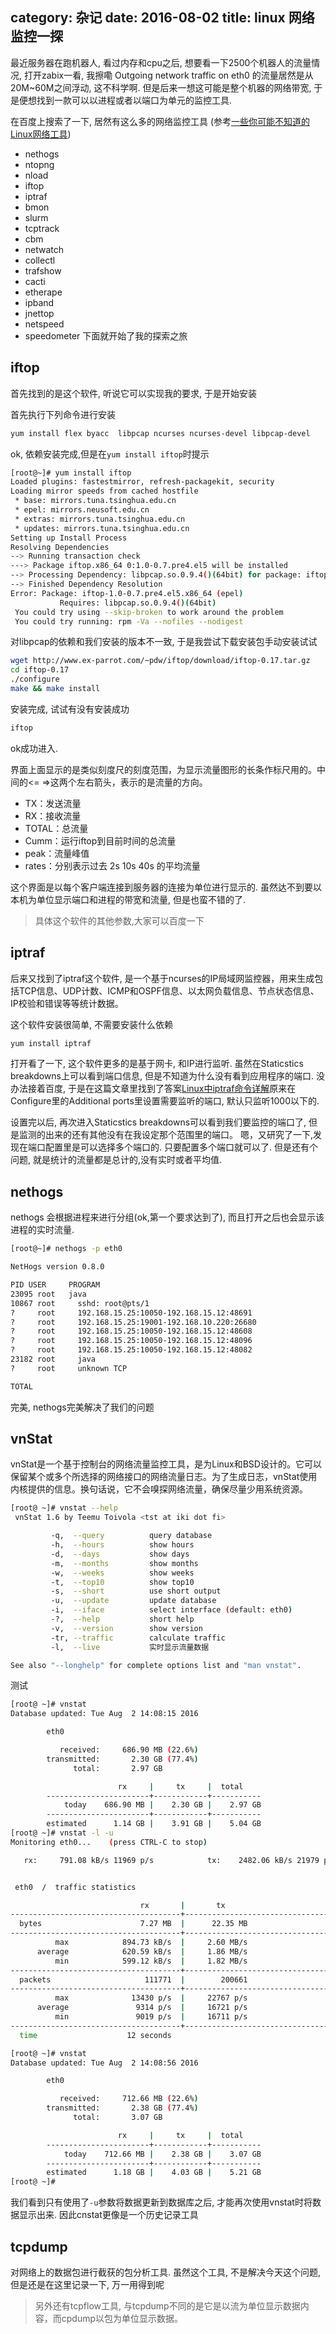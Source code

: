 category: 杂记
date: 2016-08-02
title: linux 网络监控一探
---
最近服务器在跑机器人, 看过内存和cpu之后, 想要看一下2500个机器人的流量情况, 打开zabix一看, 我擦嘞 Outgoing network traffic on eth0 的流量居然是从 20M~60M之间浮动, 这不科学啊. 但是后来一想这可能是整个机器的网络带宽, 于是便想找到一款可以以进程或者以端口为单元的监控工具. 

在百度上搜索了一下, 居然有这么多的网络监控工具 (参考[一些你可能不知道的Linux网络工具](http://www.linuxdiyf.com/linux/12131.html))
* nethogs
* ntopng
* nload
* iftop
* iptraf
* bmon
* slurm
* tcptrack
* cbm
* netwatch
* collectl
* trafshow
* cacti
* etherape
* ipband
* jnettop
* netspeed 
* speedometer
下面就开始了我的探索之旅

## iftop
首先找到的是这个软件, 听说它可以实现我的要求, 于是开始安装

首先执行下列命令进行安装
```bash
yum install flex byacc  libpcap ncurses ncurses-devel libpcap-devel 
```
ok, 依赖安装完成,但是在`yum install iftop`时提示
```bash
[root@~]# yum install iftop
Loaded plugins: fastestmirror, refresh-packagekit, security
Loading mirror speeds from cached hostfile
 * base: mirrors.tuna.tsinghua.edu.cn
 * epel: mirrors.neusoft.edu.cn
 * extras: mirrors.tuna.tsinghua.edu.cn
 * updates: mirrors.tuna.tsinghua.edu.cn
Setting up Install Process
Resolving Dependencies
--> Running transaction check
---> Package iftop.x86_64 0:1.0-0.7.pre4.el5 will be installed
--> Processing Dependency: libpcap.so.0.9.4()(64bit) for package: iftop-1.0-0.7.pre4.el5.x86_64
--> Finished Dependency Resolution
Error: Package: iftop-1.0-0.7.pre4.el5.x86_64 (epel)
           Requires: libpcap.so.0.9.4()(64bit)
 You could try using --skip-broken to work around the problem
 You could try running: rpm -Va --nofiles --nodigest
```
对libpcap的依赖和我们安装的版本不一致, 于是我尝试下载安装包手动安装试试
```bash
wget http://www.ex-parrot.com/~pdw/iftop/download/iftop-0.17.tar.gz
cd iftop-0.17
./configure
make && make install
```
安装完成, 试试有没有安装成功
```bash
iftop
```
ok成功进入.


界面上面显示的是类似刻度尺的刻度范围，为显示流量图形的长条作标尺用的。中间的<= =>这两个左右箭头，表示的是流量的方向。

* TX：发送流量
* RX：接收流量
* TOTAL：总流量
* Cumm：运行iftop到目前时间的总流量
* peak：流量峰值
* rates：分别表示过去 2s 10s 40s 的平均流量

这个界面是以每个客户端连接到服务器的连接为单位进行显示的. 虽然达不到要以本机为单位显示端口和进程的带宽和流量, 但是也蛮不错的了.

> 具体这个软件的其他参数,大家可以百度一下

## iptraf
后来又找到了iptraf这个软件, 是一个基于ncurses的IP局域网监控器，用来生成包括TCP信息、UDP计数、ICMP和OSPF信息、以太网负载信息、节点状态信息、IP校验和错误等等统计数据。


这个软件安装很简单, 不需要安装什么依赖
```bash
yum install iptraf
```
打开看了一下, 这个软件更多的是基于网卡, 和IP进行监听. 虽然在Staticstics breakdowns上可以看到端口信息, 但是不知道为什么没有看到应用程序的端口. 没办法接着百度, 于是在这篇文章里找到了答案[Linux中iptraf命令详解](http://blog.csdn.net/quiet_girl/article/details/50777210)原来在Configure里的Additional ports里设置需要监听的端口, 默认只监听1000以下的. 

设置完以后, 再次进入Staticstics breakdowns可以看到我们要监控的端口了, 但是监测的出来的还有其他没有在我设定那个范围里的端口。 嗯，又研究了一下,发现在端口配置里是可以选择多个端口的. 只要配置多个端口就可以了. 但是还有个问题, 就是统计的流量都是总计的,没有实时或者平均值.

## nethogs
nethogs 会根据进程来进行分组(ok,第一个要求达到了), 而且打开之后也会显示该进程的实时流量.
```bash
[root@~]# nethogs -p eth0

NetHogs version 0.8.0

PID USER     PROGRAM                                                                        DEV       SEN         RECEIVED       
23095 root   java                                                                           eth0      421.746     138.566 KB/sec
10867 root     sshd: root@pts/1                                                             eth0      1.825       0.059 KB/sec
?     root     192.168.15.25:10050-192.168.15.12:48691                                            0.000       0.014 KB/sec
?     root     192.168.15.25:19001-192.168.10.220:26680                                               0.000       0.000 KB/sec
?     root     192.168.15.25:10050-192.168.15.12:48608                                                0.000       0.000 KB/sec
?     root     192.168.15.25:10050-192.168.15.12:48096                                                0.000       0.000 KB/sec
?     root     192.168.15.25:10050-192.168.15.12:48082                                                0.000       0.000 KB/sec
23182 root     java                                                                        eth0       0.000       0.000 KB/sec
?     root     unknown TCP                                                                            0.000       0.000 KB/sec

TOTAL                                                                                                 423.571     138.639 KB/sec 
```
完美, nethogs完美解决了我们的问题

## vnStat
vnStat是一个基于控制台的网络流量监控工具，是为Linux和BSD设计的。它可以保留某个或多个所选择的网络接口的网络流量日志。为了生成日志，vnStat使用内核提供的信息。换句话说，它不会嗅探网络流量，确保尽量少用系统资源。
```bash
[root@ ~]# vnstat --help
 vnStat 1.6 by Teemu Toivola <tst at iki dot fi>

         -q,  --query          query database
         -h,  --hours          show hours
         -d,  --days           show days
         -m,  --months         show months
         -w,  --weeks          show weeks
         -t,  --top10          show top10
         -s,  --short          use short output
         -u,  --update         update database
         -i,  --iface          select interface (default: eth0)
         -?,  --help           short help
         -v,  --version        show version
         -tr, --traffic        calculate traffic
         -l,  --live           实时显示流量数据

See also "--longhelp" for complete options list and "man vnstat".
```
测试
```bash
[root@ ~]# vnstat 
Database updated: Tue Aug  2 14:08:15 2016

        eth0

           received:     686.90 MB (22.6%)
        transmitted:       2.30 GB (77.4%)
              total:       2.97 GB

                        rx     |     tx     |  total
        -----------------------+------------+-----------
            today    686.90 MB |    2.30 GB |    2.97 GB
        -----------------------+------------+-----------
        estimated      1.14 GB |    3.91 GB |    5.04 GB
[root@ ~]# vnstat -l -u
Monitoring eth0...    (press CTRL-C to stop)

   rx:     791.08 kB/s 11969 p/s            tx:    2482.06 kB/s 21979 p/s^C


 eth0  /  traffic statistics

                             rx       |       tx
--------------------------------------+----------------------------------------
  bytes                      7.27 MB  |      22.35 MB
--------------------------------------+----------------------------------------
          max            894.73 kB/s  |     2.60 MB/s
      average            620.59 kB/s  |     1.86 MB/s
          min            599.12 kB/s  |     1.82 MB/s
--------------------------------------+----------------------------------------
  packets                     111771  |        200661
--------------------------------------+----------------------------------------
          max              13430 p/s  |     22767 p/s
      average               9314 p/s  |     16721 p/s
          min               9019 p/s  |     16711 p/s
--------------------------------------+----------------------------------------
  time                    12 seconds

[root@ ~]# vnstat 
Database updated: Tue Aug  2 14:08:56 2016

        eth0

           received:     712.66 MB (22.6%)
        transmitted:       2.38 GB (77.4%)
              total:       3.07 GB

                        rx     |     tx     |  total
        -----------------------+------------+-----------
            today    712.66 MB |    2.38 GB |    3.07 GB
        -----------------------+------------+-----------
        estimated      1.18 GB |    4.03 GB |    5.21 GB
[root@ ~]#  
```
我们看到只有使用了`-u`参数将数据更新到数据库之后, 才能再次使用vnstat时将数据显示出来. 因此cnstat更像是一个历史记录工具

## tcpdump
对网络上的数据包进行截获的包分析工具. 虽然这个工具, 不是解决今天这个问题, 但是还是在这里记录一下, 万一用得到呢

> 另外还有tcpflow工具, 与tcpdump不同的是它是以流为单位显示数据内容，而cpdump以包为单位显示数据。